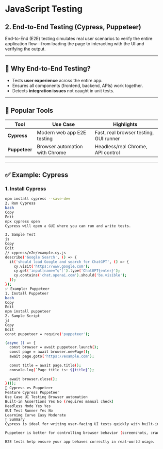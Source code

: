 # JavaScript Testing  

## 2. End-to-End Testing (Cypress, Puppeteer)

End-to-End (E2E) testing simulates real user scenarios to verify the entire application flow—from loading the page to interacting with the UI and verifying the output.

---

## 🎯 Why End-to-End Testing?

- Tests **user experience** across the entire app.
- Ensures all components (frontend, backend, APIs) work together.
- Detects **integration issues** not caught in unit tests.

---

## 🔧 Popular Tools

| Tool         | Use Case                        | Highlights                             |
|--------------|----------------------------------|----------------------------------------|
| **Cypress**  | Modern web app E2E testing       | Fast, real browser testing, GUI runner |
| **Puppeteer**| Browser automation with Chrome   | Headless/real Chrome, API control      |

---

## ✅ Example: Cypress

### 1. Install Cypress

```bash
npm install cypress --save-dev
2. Run Cypress
bash
Copy
Edit
npx cypress open
Cypress will open a GUI where you can run and write tests.

3. Sample Test
js
Copy
Edit
// cypress/e2e/example.cy.js
describe('Google Search', () => {
  it('should load Google and search for ChatGPT', () => {
    cy.visit('https://www.google.com');
    cy.get('input[name="q"]').type('ChatGPT{enter}');
    cy.contains('chat.openai.com').should('be.visible');
  });
});
✅ Example: Puppeteer
1. Install Puppeteer
bash
Copy
Edit
npm install puppeteer
2. Sample Script
js
Copy
Edit
const puppeteer = require('puppeteer');

(async () => {
  const browser = await puppeteer.launch();
  const page = await browser.newPage();
  await page.goto('https://example.com');
  
  const title = await page.title();
  console.log(`Page title is: ${title}`);
  
  await browser.close();
})();
🔄 Cypress vs Puppeteer
Feature Cypress Puppeteer
Use Case UI Testing Browser automation
Built-in Assertions Yes No (requires manual check)
Headless Mode Yes Yes
GUI Test Runner Yes No
Learning Curve Easy Moderate
🧠 Summary
Cypress is ideal for writing user-facing UI tests quickly with built-in assertions and visual feedback.

Puppeteer is better for controlling browser behavior (screenshots, crawling, scraping).

E2E tests help ensure your app behaves correctly in real-world usage.
